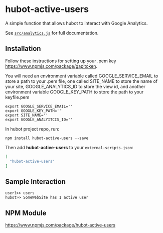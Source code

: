 # hubot-active-users

A simple function that allows hubot to interact with Google Analytics.

See [`src/analytics.js`](src/analytics.js) for full documentation.

## Installation

Follow these instructions for setting up your .pem key https://www.npmjs.com/package/gapitoken.

You will need an environment variable called GOOGLE_SERVICE_EMAIL to store a path to your .pem file, one called SITE_NAME to store the name of your site, GOOGLE_ANALYTICS_ID to store the view id, and another environment variable GOOGLE_KEY_PATH to store the path to your keyfile.pem

```
export GOOGLE_SERVICE_EMAIL=''
export GOOGLE_KEY_PATH=''
export SITE_NAME=''
export GOOGLE_ANALYITCIS_ID=''
```


In hubot project repo, run:

`npm install hubot-active-users --save`

Then add **hubot-active-users** to your `external-scripts.json`:

```json
[
  "hubot-active-users"
]
```

## Sample Interaction

```
user1>> users
hubot>> SomeWebSite has 1 active user
```

## NPM Module

https://www.npmjs.com/package/hubot-active-users
